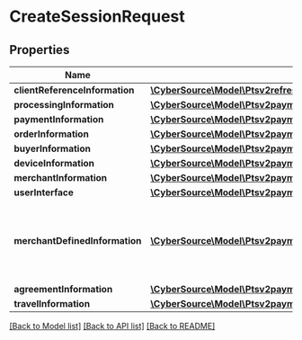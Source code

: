 # CreateSessionRequest

## Properties
Name | Type | Description | Notes
------------ | ------------- | ------------- | -------------
**clientReferenceInformation** | [**\CyberSource\Model\Ptsv2refreshpaymentstatusidClientReferenceInformation**](Ptsv2refreshpaymentstatusidClientReferenceInformation.md) |  | [optional] 
**processingInformation** | [**\CyberSource\Model\Ptsv2paymentreferencesProcessingInformation**](Ptsv2paymentreferencesProcessingInformation.md) |  | [optional] 
**paymentInformation** | [**\CyberSource\Model\Ptsv2paymentreferencesPaymentInformation**](Ptsv2paymentreferencesPaymentInformation.md) |  | [optional] 
**orderInformation** | [**\CyberSource\Model\Ptsv2paymentreferencesOrderInformation**](Ptsv2paymentreferencesOrderInformation.md) |  | [optional] 
**buyerInformation** | [**\CyberSource\Model\Ptsv2paymentreferencesBuyerInformation**](Ptsv2paymentreferencesBuyerInformation.md) |  | [optional] 
**deviceInformation** | [**\CyberSource\Model\Ptsv2paymentreferencesDeviceInformation**](Ptsv2paymentreferencesDeviceInformation.md) |  | [optional] 
**merchantInformation** | [**\CyberSource\Model\Ptsv2paymentreferencesMerchantInformation**](Ptsv2paymentreferencesMerchantInformation.md) |  | [optional] 
**userInterface** | [**\CyberSource\Model\Ptsv2paymentreferencesUserInterface**](Ptsv2paymentreferencesUserInterface.md) |  | [optional] 
**merchantDefinedInformation** | [**\CyberSource\Model\Ptsv2paymentsMerchantDefinedInformation[]**](Ptsv2paymentsMerchantDefinedInformation.md) | The object containing the custom data that the merchant defines. | [optional] 
**agreementInformation** | [**\CyberSource\Model\Ptsv2paymentreferencesAgreementInformation**](Ptsv2paymentreferencesAgreementInformation.md) |  | [optional] 
**travelInformation** | [**\CyberSource\Model\Ptsv2paymentreferencesTravelInformation**](Ptsv2paymentreferencesTravelInformation.md) |  | [optional] 

[[Back to Model list]](../README.md#documentation-for-models) [[Back to API list]](../README.md#documentation-for-api-endpoints) [[Back to README]](../README.md)


